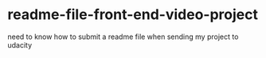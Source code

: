 # readme-file-front-end-video-project
need to know how to submit a readme file when sending my project to udacity

